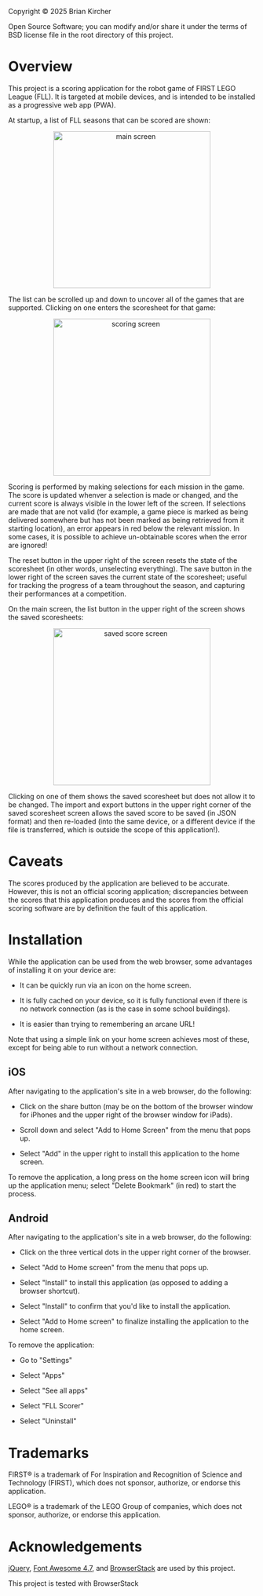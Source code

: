 Copyright &copy; 2025 Brian Kircher

Open Source Software; you can modify and/or share it under the terms of BSD
license file in the root directory of this project.

# Overview

This project is a scoring application for the robot game of FIRST LEGO League
(FLL). It is targeted at mobile devices, and is intended to be installed as a
progressive web app (PWA).

At startup, a list of FLL seasons that can be scored are shown:

<p align="center">
  <img alt="main screen" src="screenshots/screen1n.png" style="width: 20rem" />
</p>

The list can be scrolled up and down to uncover all of the games that are
supported. Clicking on one enters the scoresheet for that game:

<p align="center">
  <img alt="scoring screen" src="screenshots/screen2n.png" style="width: 20rem" />
</p>

Scoring is performed by making selections for each mission in the game. The
score is updated whenver a selection is made or changed, and the current score
is always visible in the lower left of the screen. If selections are made that
are not valid (for example, a game piece is marked as being delivered somewhere
but has not been marked as being retrieved from it starting location), an error
appears in red below the relevant mission. In some cases, it is possible to
achieve un-obtainable scores when the error are ignored!

The reset button in the upper right of the screen resets the state of the
scoresheet (in other words, unselecting everything). The save button in the
lower right of the screen saves the current state of the scoresheet; useful for
tracking the progress of a team throughout the season, and capturing their
performances at a competition.

On the main screen, the list button in the upper right of the screen shows the
saved scoresheets:

<p align="center">
  <img alt="saved score screen" src="screenshots/screen3n.png" style="width: 20rem" />
</p>

Clicking on one of them shows the saved scoresheet but does not allow it to be
changed. The import and export buttons in the upper right corner of the saved
scoresheet screen allows the saved score to be saved (in JSON format) and then
re-loaded (into the same device, or a different device if the file is
transferred, which is outside the scope of this application!).

# Caveats

The scores produced by the application are believed to be accurate. However,
this is not an official scoring application; discrepancies between the scores
that this application produces and the scores from the official scoring
software are by definition the fault of this application.

# Installation

While the application can be used from the web browser, some advantages of
installing it on your device are:

* It can be quickly run via an icon on the home screen.

* It is fully cached on your device, so it is fully functional even if there
  is no network connection (as is the case in some school buildings).

* It is easier than trying to remembering an arcane URL!

Note that using a simple link on your home screen achieves most of these,
except for being able to run without a network connection.

## iOS

After navigating to the application's site in a web browser, do the following:

* Click on the share button (may be on the bottom of the browser window for
  iPhones and the upper right of the browser window for iPads).

* Scroll down and select "Add to Home Screen" from the menu that pops up.

* Select "Add" in the upper right to install this application to the home
  screen.

To remove the application, a long press on the home screen icon will bring up
the application menu; select "Delete Bookmark" (in red) to start the process.

## Android

After navigating to the application's site in a web browser, do the following:

* Click on the three vertical dots in the upper right corner of the browser.

* Select "Add to Home screen" from the menu that pops up.

* Select "Install" to install this application (as opposed to adding a browser
  shortcut).

* Select "Install" to confirm that you'd like to install the application.

* Select "Add to Home screen" to finalize installing the application to the
  home screen.

To remove the application:

* Go to "Settings"

* Select "Apps"

* Select "See all apps"

* Select "FLL Scorer"

* Select "Uninstall"

# Trademarks

FIRST&reg; is a trademark of For Inspiration and Recognition of Science and
Technology (FIRST), which does not sponsor, authorize, or endorse this
application.

LEGO&reg; is a trademark of the LEGO Group of companies, which does not
sponsor, authorize, or endorse this application.

# Acknowledgements

[jQuery](https://jquery.com), [Font Awesome 4.7](https://fontawesome.com/v4),
and [BrowserStack](https://www.browserstack.com) are used by this project.

This project is tested with BrowserStack